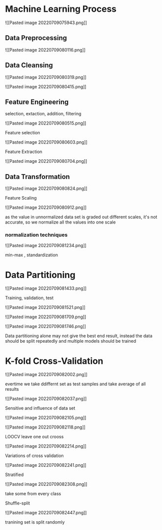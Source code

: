 # Machine Learning Process

![[Pasted image 20220709075943.png]]

## Data Preprocessing

![[Pasted image 20220709080116.png]]

## Data Cleansing

![[Pasted image 20220709080319.png]]

![[Pasted image 20220709080415.png]]


## Feature Engineering

selection, extaction, addition, filtering

![[Pasted image 20220709080515.png]]

Feature selection

![[Pasted image 20220709080603.png]]

Feature Extraction

![[Pasted image 20220709080704.png]]

## Data Transformation

![[Pasted image 20220709080824.png]]

Feature Scaling

![[Pasted image 20220709080912.png]]

as the value in unnormalized data set is graded out different scales, it's not accurate, so we normalize all the values into one scale

### normalization techniques

![[Pasted image 20220709081234.png]]

min-max , standardization

# Data Partitioning

![[Pasted image 20220709081433.png]]

Training, validation, test

![[Pasted image 20220709081521.png]]

![[Pasted image 20220709081709.png]]


![[Pasted image 20220709081746.png]]

Data partitioning alone may not give the best end result, instead the data should be split repeatedly and multiple models should be trained

# K-fold Cross-Validation


![[Pasted image 20220709082002.png]]

evertime we take ddiffernt set as test samples and take average of all results

![[Pasted image 20220709082037.png]]

Sensitive and influence of data set

![[Pasted image 20220709082105.png]]

![[Pasted image 20220709082118.png]]

LOOCV leave one out crooss 

![[Pasted image 20220709082214.png]]


Variations of cross validation

![[Pasted image 20220709082241.png]]

Stratified 

![[Pasted image 20220709082308.png]]

take some from every class

Shuffle-split

![[Pasted image 20220709082447.png]]

tranining set is split randomly

